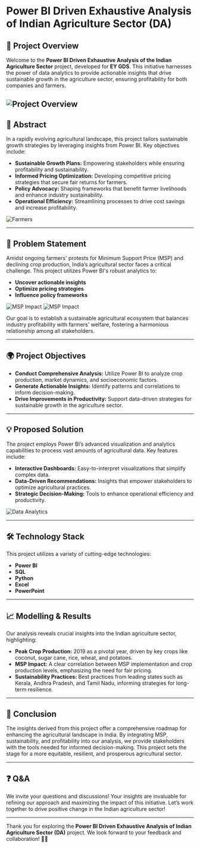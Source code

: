 # Power BI Driven Exhaustive Analysis of Indian Agriculture Sector (DA)

## 🚀 Project Overview
Welcome to the **Power BI Driven Exhaustive Analysis of the Indian Agriculture Sector** project, developed for **EY GDS**. This initiative harnesses the power of data analytics to provide actionable insights that drive sustainable growth in the agriculture sector, ensuring profitability for both companies and farmers.

![Project Overview](https://media.licdn.com/dms/image/v2/C5112AQF0OMrRy2et6A/article-cover_image-shrink_720_1280/article-cover_image-shrink_720_1280/0/1525921403553?e=1732752000&v=beta&t=rpOO9r-1tI0McU8BFF5YmFlEeQXkQ8WVyERTGYHcfdI)<!-- Suggested size: 400px width x 300px height -->
---

## 🌱 Abstract
In a rapidly evolving agricultural landscape, this project tailors sustainable growth strategies by leveraging insights from Power BI. Key objectives include:

- **Sustainable Growth Plans:** Empowering stakeholders while ensuring profitability and sustainability.
- **Informed Pricing Optimization:** Developing competitive pricing strategies that secure fair returns for farmers.
- **Policy Advocacy:** Shaping frameworks that benefit farmer livelihoods and enhance industry sustainability.
- **Operational Efficiency:** Streamlining processes to drive cost savings and increase profitability.

![Farmers](https://img.freepik.com/premium-photo/growth-graph-green-business-compared-year-green-community-new-green-business-plan-goals-opportunity-environmental-sustainability-target_974729-140686.jpg?w=996)

---

## 📌 Problem Statement
Amidst ongoing farmers' protests for Minimum Support Price (MSP) and declining crop production, India’s agricultural sector faces a critical challenge. This project utilizes Power BI's robust analytics to:

- **Uncover actionable insights**
- **Optimize pricing strategies**
- **Influence policy frameworks**

![MSP Impact](https://i.ytimg.com/vi/h7e1kFBeCko/maxresdefault.jpg)
![MSP Impact](https://bsmedia.business-standard.com/_media/bs/img/article/2021-01/26/full/1611642645-5598.jpg?im=FeatureCrop,size=(826,465))


Our goal is to establish a sustainable agricultural ecosystem that balances industry profitability with farmers' welfare, fostering a harmonious relationship among all stakeholders.

---

## 🌍 Project Objectives
- **Conduct Comprehensive Analysis:** Utilize Power BI to analyze crop production, market dynamics, and socioeconomic factors.
- **Generate Actionable Insights:** Identify patterns and correlations to inform decision-making.
- **Drive Improvements in Productivity:** Support data-driven strategies for sustainable growth in the agriculture sector.

---

## 💡 Proposed Solution
The project employs Power BI’s advanced visualization and analytics capabilities to process vast amounts of agricultural data. Key features include:

- **Interactive Dashboards:** Easy-to-interpret visualizations that simplify complex data.
- **Data-Driven Recommendations:** Insights that empower stakeholders to optimize agricultural practices.
- **Strategic Decision-Making:** Tools to enhance operational efficiency and productivity.

![Data Analytics](https://barcelona.tbs-education.com/content/uploads/sites/7/2023/12/data-analytics-marketing-1-compressed.jpg)

---

## 🛠️ Technology Stack
This project utilizes a variety of cutting-edge technologies:
- **Power BI**
- **SQL**
- **Python**
- **Excel**
- **PowerPoint**

---

## 📈 Modelling & Results
Our analysis reveals crucial insights into the Indian agriculture sector, highlighting:
- **Peak Crop Production:** 2019 as a pivotal year, driven by key crops like coconut, sugar cane, rice, wheat, and potatoes.
- **MSP Impact:** A clear correlation between MSP implementation and crop production levels, emphasizing the need for fair pricing.
- **Sustainability Practices:** Best practices from leading states such as Kerala, Andhra Pradesh, and Tamil Nadu, informing strategies for long-term resilience.

---

## 🎯 Conclusion
The insights derived from this project offer a comprehensive roadmap for enhancing the agricultural landscape in India. By integrating MSP, sustainability, and profitability into our analysis, we provide stakeholders with the tools needed for informed decision-making. This project sets the stage for a more equitable, resilient, and prosperous agricultural sector.

---

## ❓ Q&A
We invite your questions and discussions! Your insights are invaluable for refining our approach and maximizing the impact of this initiative. Let’s work together to drive positive change in the Indian agriculture sector!

---

Thank you for exploring the **Power BI Driven Exhaustive Analysis of Indian Agriculture Sector (DA)** project. We look forward to your feedback and collaboration! 🌾✨
